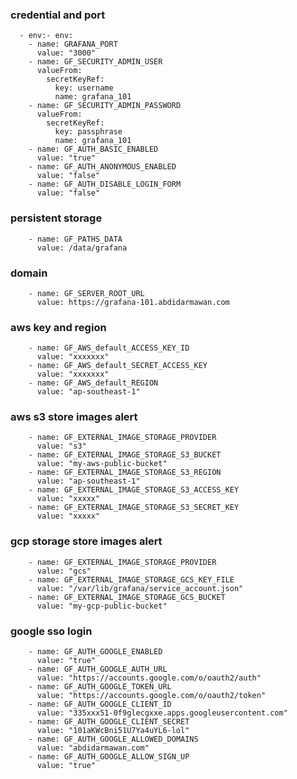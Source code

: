 ### credential and port
      - env:- env:
        - name: GRAFANA_PORT
          value: "3000"
        - name: GF_SECURITY_ADMIN_USER
          valueFrom:
            secretKeyRef:
              key: username
              name: grafana_101
        - name: GF_SECURITY_ADMIN_PASSWORD
          valueFrom:
            secretKeyRef:
              key: passphrase
              name: grafana_101
        - name: GF_AUTH_BASIC_ENABLED
          value: "true"
        - name: GF_AUTH_ANONYMOUS_ENABLED
          value: "false"
        - name: GF_AUTH_DISABLE_LOGIN_FORM
          value: "false"
### persistent storage
        - name: GF_PATHS_DATA
          value: /data/grafana
### domain
        - name: GF_SERVER_ROOT_URL
          value: https://grafana-101.abdidarmawan.com          
### aws key and region
        - name: GF_AWS_default_ACCESS_KEY_ID
          value: "xxxxxxx"
        - name: GF_AWS_default_SECRET_ACCESS_KEY
          value: "xxxxxxx"
        - name: GF_AWS_default_REGION
          value: "ap-southeast-1"
### aws s3 store images alert
        - name: GF_EXTERNAL_IMAGE_STORAGE_PROVIDER
          value: "s3"
        - name: GF_EXTERNAL_IMAGE_STORAGE_S3_BUCKET
          value: "my-aws-public-bucket"
        - name: GF_EXTERNAL_IMAGE_STORAGE_S3_REGION
          value: "ap-southeast-1"
        - name: GF_EXTERNAL_IMAGE_STORAGE_S3_ACCESS_KEY
          value: "xxxxx"
        - name: GF_EXTERNAL_IMAGE_STORAGE_S3_SECRET_KEY
          value: "xxxxx"
### gcp storage store images alert
        - name: GF_EXTERNAL_IMAGE_STORAGE_PROVIDER
          value: "gcs"
        - name: GF_EXTERNAL_IMAGE_STORAGE_GCS_KEY_FILE
          value: "/var/lib/grafana/service_account.json"
        - name: GF_EXTERNAL_IMAGE_STORAGE_GCS_BUCKET
          value: "my-gcp-public-bucket"
### google sso login
        - name: GF_AUTH_GOOGLE_ENABLED
          value: "true"
        - name: GF_AUTH_GOOGLE_AUTH_URL
          value: "https://accounts.google.com/o/oauth2/auth"
        - name: GF_AUTH_GOOGLE_TOKEN_URL
          value: "https://accounts.google.com/o/oauth2/token"
        - name: GF_AUTH_GOOGLE_CLIENT_ID
          value: "335xxx51-0f9glecgxxe.apps.googleusercontent.com"
        - name: GF_AUTH_GOOGLE_CLIENT_SECRET
          value: "101aKWcBni51U7Ya4uYL6-lol"
        - name: GF_AUTH_GOOGLE_ALLOWED_DOMAINS
          value: "abdidarmawan.com"
        - name: GF_AUTH_GOOGLE_ALLOW_SIGN_UP
          value: "true"
